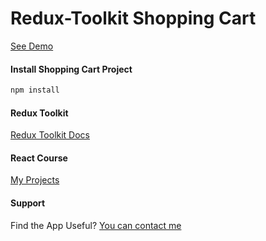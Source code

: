 # Redux-Toolkit Shopping Cart

[See Demo](https://alexsmik.github.io/redux-toolkit-shopping-cart)

#### Install Shopping Cart Project

```sh
npm install
```

#### Redux Toolkit

[Redux Toolkit Docs](https://redux-toolkit.js.org/introduction/getting-started)

#### React Course

[My Projects](https://alexsmik.github.io/)

#### Support

Find the App Useful? [You can contact me](https://alexsmik.github.io/contact)

